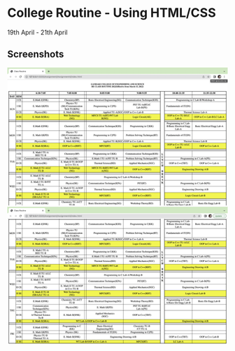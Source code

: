 # College Routine - Using HTML/CSS
19th April - 21th April

## Screenshots

![App Screenshot](./Output1.png)
![App Screenshot](./Output2.png)